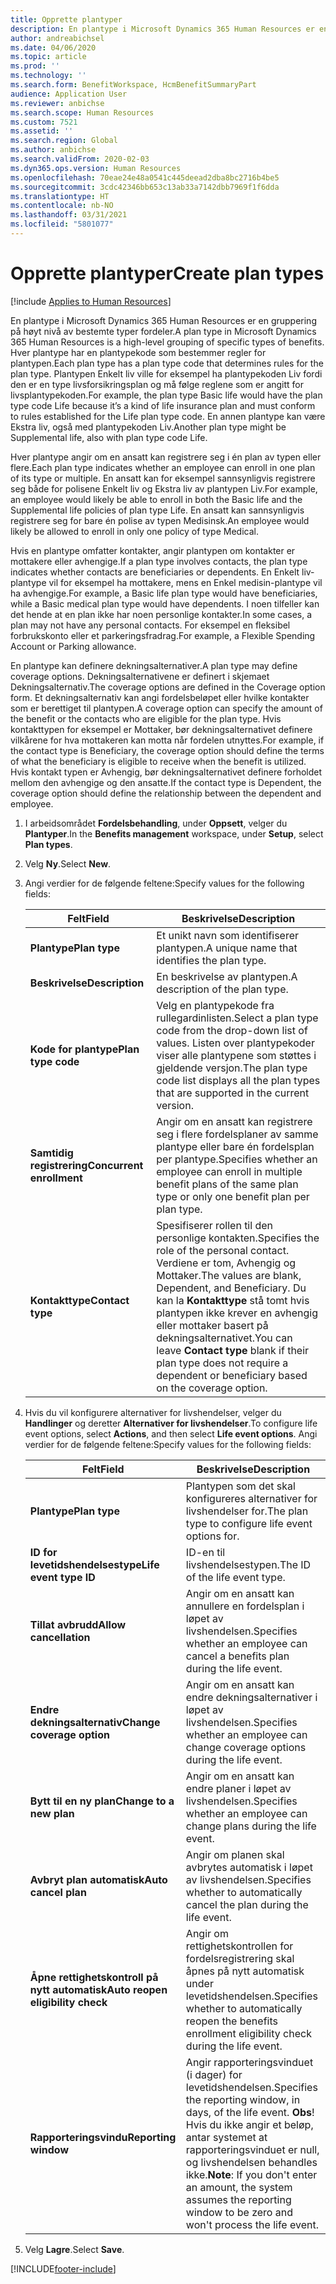 ```yaml
---
title: Opprette plantyper
description: En plantype i Microsoft Dynamics 365 Human Resources er en gruppering på høyt nivå av bestemte typer fordeler. Hver plantype har en plantypekode som bestemmer regler for plantypen.
author: andreabichsel
ms.date: 04/06/2020
ms.topic: article
ms.prod: ''
ms.technology: ''
ms.search.form: BenefitWorkspace, HcmBenefitSummaryPart
audience: Application User
ms.reviewer: anbichse
ms.search.scope: Human Resources
ms.custom: 7521
ms.assetid: ''
ms.search.region: Global
ms.author: anbichse
ms.search.validFrom: 2020-02-03
ms.dyn365.ops.version: Human Resources
ms.openlocfilehash: 70eae24e48a0541c445deead2dba8bc2716b4be5
ms.sourcegitcommit: 3cdc42346bb653c13ab33a7142dbb7969f1f6dda
ms.translationtype: HT
ms.contentlocale: nb-NO
ms.lasthandoff: 03/31/2021
ms.locfileid: "5801077"
---
```

# <a name="create-plan-types"></a><span data-ttu-id="150d6-104">Opprette plantyper</span><span class="sxs-lookup"><span data-stu-id="150d6-104">Create plan types</span></span>

[!include [Applies to Human Resources](../includes/applies-to-hr.md)]

<span data-ttu-id="150d6-105">En plantype i Microsoft Dynamics 365 Human Resources er en gruppering på høyt nivå av bestemte typer fordeler.</span><span class="sxs-lookup"><span data-stu-id="150d6-105">A plan type in Microsoft Dynamics 365 Human Resources is a high-level grouping of specific types of benefits.</span></span> <span data-ttu-id="150d6-106">Hver plantype har en plantypekode som bestemmer regler for plantypen.</span><span class="sxs-lookup"><span data-stu-id="150d6-106">Each plan type has a plan type code that determines rules for the plan type.</span></span> <span data-ttu-id="150d6-107">Plantypen Enkelt liv ville for eksempel ha plantypekoden Liv fordi den er en type livsforsikringsplan og må følge reglene som er angitt for livsplantypekoden.</span><span class="sxs-lookup"><span data-stu-id="150d6-107">For example, the plan type Basic life would have the plan type code Life because it’s a kind of life insurance plan and must conform to rules established for the Life plan type code.</span></span> <span data-ttu-id="150d6-108">En annen plantype kan være Ekstra liv, også med plantypekoden Liv.</span><span class="sxs-lookup"><span data-stu-id="150d6-108">Another plan type might be Supplemental life, also with plan type code Life.</span></span>

<span data-ttu-id="150d6-109">Hver plantype angir om en ansatt kan registrere seg i én plan av typen eller flere.</span><span class="sxs-lookup"><span data-stu-id="150d6-109">Each plan type indicates whether an employee can enroll in one plan of its type or multiple.</span></span> <span data-ttu-id="150d6-110">En ansatt kan for eksempel sannsynligvis registrere seg både for polisene Enkelt liv og Ekstra liv av plantypen Liv.</span><span class="sxs-lookup"><span data-stu-id="150d6-110">For example, an employee would likely be able to enroll in both the Basic life and the Supplemental life policies of plan type Life.</span></span> <span data-ttu-id="150d6-111">En ansatt kan sannsynligvis registrere seg for bare én polise av typen Medisinsk.</span><span class="sxs-lookup"><span data-stu-id="150d6-111">An employee would likely be allowed to enroll in only one policy of type Medical.</span></span>

<span data-ttu-id="150d6-112">Hvis en plantype omfatter kontakter, angir plantypen om kontakter er mottakere eller avhengige.</span><span class="sxs-lookup"><span data-stu-id="150d6-112">If a plan type involves contacts, the plan type indicates whether contacts are beneficiaries or dependents.</span></span> <span data-ttu-id="150d6-113">En Enkelt liv-plantype vil for eksempel ha mottakere, mens en Enkel medisin-plantype vil ha avhengige.</span><span class="sxs-lookup"><span data-stu-id="150d6-113">For example, a Basic life plan type would have beneficiaries, while a Basic medical plan type would have dependents.</span></span> <span data-ttu-id="150d6-114">I noen tilfeller kan det hende at en plan ikke har noen personlige kontakter.</span><span class="sxs-lookup"><span data-stu-id="150d6-114">In some cases, a plan may not have any personal contacts.</span></span> <span data-ttu-id="150d6-115">For eksempel en fleksibel forbrukskonto eller et parkeringsfradrag.</span><span class="sxs-lookup"><span data-stu-id="150d6-115">For example, a Flexible Spending Account or Parking allowance.</span></span>

<span data-ttu-id="150d6-116">En plantype kan definere dekningsalternativer.</span><span class="sxs-lookup"><span data-stu-id="150d6-116">A plan type may define coverage options.</span></span> <span data-ttu-id="150d6-117">Dekningsalternativene er definert i skjemaet Dekningsalternativ.</span><span class="sxs-lookup"><span data-stu-id="150d6-117">The coverage options are defined in the Coverage option form.</span></span> <span data-ttu-id="150d6-118">Et dekningsalternativ kan angi fordelsbeløpet eller hvilke kontakter som er berettiget til plantypen.</span><span class="sxs-lookup"><span data-stu-id="150d6-118">A coverage option can specify the amount of the benefit or the contacts who are eligible for the plan type.</span></span> <span data-ttu-id="150d6-119">Hvis kontakttypen for eksempel er Mottaker, bør dekningsalternativet definere vilkårene for hva mottakeren kan motta når fordelen utnyttes.</span><span class="sxs-lookup"><span data-stu-id="150d6-119">For example, if the contact type is Beneficiary, the coverage option should define the terms of what the beneficiary is eligible to receive when the benefit is utilized.</span></span> <span data-ttu-id="150d6-120">Hvis kontakt typen er Avhengig, bør dekningsalternativet definere forholdet mellom den avhengige og den ansatte.</span><span class="sxs-lookup"><span data-stu-id="150d6-120">If the contact type is Dependent, the coverage option should define the relationship between the dependent and employee.</span></span> 

1. <span data-ttu-id="150d6-121">I arbeidsområdet **Fordelsbehandling**, under **Oppsett**, velger du **Plantyper**.</span><span class="sxs-lookup"><span data-stu-id="150d6-121">In the **Benefits management** workspace, under **Setup**, select **Plan types**.</span></span>

2. <span data-ttu-id="150d6-122">Velg **Ny**.</span><span class="sxs-lookup"><span data-stu-id="150d6-122">Select **New**.</span></span>

3. <span data-ttu-id="150d6-123">Angi verdier for de følgende feltene:</span><span class="sxs-lookup"><span data-stu-id="150d6-123">Specify values for the following fields:</span></span>

   | <span data-ttu-id="150d6-124">Felt</span><span class="sxs-lookup"><span data-stu-id="150d6-124">Field</span></span> | <span data-ttu-id="150d6-125">Beskrivelse</span><span class="sxs-lookup"><span data-stu-id="150d6-125">Description</span></span> |
   | --- | --- |
   | <span data-ttu-id="150d6-126">**Plantype**</span><span class="sxs-lookup"><span data-stu-id="150d6-126">**Plan type**</span></span> | <span data-ttu-id="150d6-127">Et unikt navn som identifiserer plantypen.</span><span class="sxs-lookup"><span data-stu-id="150d6-127">A unique name that identifies the plan type.</span></span> |
   | <span data-ttu-id="150d6-128">**Beskrivelse**</span><span class="sxs-lookup"><span data-stu-id="150d6-128">**Description**</span></span> | <span data-ttu-id="150d6-129">En beskrivelse av plantypen.</span><span class="sxs-lookup"><span data-stu-id="150d6-129">A description of the plan type.</span></span> |
   | <span data-ttu-id="150d6-130">**Kode for plantype**</span><span class="sxs-lookup"><span data-stu-id="150d6-130">**Plan type code**</span></span> | <span data-ttu-id="150d6-131">Velg en plantypekode fra rullegardinlisten.</span><span class="sxs-lookup"><span data-stu-id="150d6-131">Select a plan type code from the drop-down list of values.</span></span> <span data-ttu-id="150d6-132">Listen over plantypekoder viser alle plantypene som støttes i gjeldende versjon.</span><span class="sxs-lookup"><span data-stu-id="150d6-132">The plan type code list displays all the plan types that are supported in the current version.</span></span> |
   | <span data-ttu-id="150d6-133">**Samtidig registrering**</span><span class="sxs-lookup"><span data-stu-id="150d6-133">**Concurrent enrollment**</span></span> | <span data-ttu-id="150d6-134">Angir om en ansatt kan registrere seg i flere fordelsplaner av samme plantype eller bare én fordelsplan per plantype.</span><span class="sxs-lookup"><span data-stu-id="150d6-134">Specifies whether an employee can enroll in multiple benefit plans of the same plan type or only one benefit plan per plan type.</span></span> |
   | <span data-ttu-id="150d6-135">**Kontakttype**</span><span class="sxs-lookup"><span data-stu-id="150d6-135">**Contact type**</span></span> | <span data-ttu-id="150d6-136">Spesifiserer rollen til den personlige kontakten.</span><span class="sxs-lookup"><span data-stu-id="150d6-136">Specifies the role of the personal contact.</span></span> <span data-ttu-id="150d6-137">Verdiene er tom, Avhengig og Mottaker.</span><span class="sxs-lookup"><span data-stu-id="150d6-137">The values are blank, Dependent, and Beneficiary.</span></span> <span data-ttu-id="150d6-138">Du kan la **Kontakttype** stå tomt hvis plantypen ikke krever en avhengig eller mottaker basert på dekningsalternativet.</span><span class="sxs-lookup"><span data-stu-id="150d6-138">You can leave **Contact type** blank if their plan type does not require a dependent or beneficiary based on the coverage option.</span></span> |

4. <span data-ttu-id="150d6-139">Hvis du vil konfigurere alternativer for livshendelser, velger du **Handlinger** og deretter **Alternativer for livshendelser**.</span><span class="sxs-lookup"><span data-stu-id="150d6-139">To configure life event options, select **Actions**, and then select **Life event options**.</span></span> <span data-ttu-id="150d6-140">Angi verdier for de følgende feltene:</span><span class="sxs-lookup"><span data-stu-id="150d6-140">Specify values for the following fields:</span></span>

   | <span data-ttu-id="150d6-141">Felt</span><span class="sxs-lookup"><span data-stu-id="150d6-141">Field</span></span> | <span data-ttu-id="150d6-142">Beskrivelse</span><span class="sxs-lookup"><span data-stu-id="150d6-142">Description</span></span> |
   | --- | --- |
   | <span data-ttu-id="150d6-143">**Plantype**</span><span class="sxs-lookup"><span data-stu-id="150d6-143">**Plan type**</span></span> | <span data-ttu-id="150d6-144">Plantypen som det skal konfigureres alternativer for livshendelser for.</span><span class="sxs-lookup"><span data-stu-id="150d6-144">The plan type to configure life event options for.</span></span> |
   | <span data-ttu-id="150d6-145">**ID for levetidshendelsestype**</span><span class="sxs-lookup"><span data-stu-id="150d6-145">**Life event type ID**</span></span> | <span data-ttu-id="150d6-146">ID-en til livshendelsestypen.</span><span class="sxs-lookup"><span data-stu-id="150d6-146">The ID of the life event type.</span></span> |
   | <span data-ttu-id="150d6-147">**Tillat avbrudd**</span><span class="sxs-lookup"><span data-stu-id="150d6-147">**Allow cancellation**</span></span> | <span data-ttu-id="150d6-148">Angir om en ansatt kan annullere en fordelsplan i løpet av livshendelsen.</span><span class="sxs-lookup"><span data-stu-id="150d6-148">Specifies whether an employee can cancel a benefits plan during the life event.</span></span> |
   | <span data-ttu-id="150d6-149">**Endre dekningsalternativ**</span><span class="sxs-lookup"><span data-stu-id="150d6-149">**Change coverage option**</span></span> | <span data-ttu-id="150d6-150">Angir om en ansatt kan endre dekningsalternativer i løpet av livshendelsen.</span><span class="sxs-lookup"><span data-stu-id="150d6-150">Specifies whether an employee can change coverage options during the life event.</span></span> |
   | <span data-ttu-id="150d6-151">**Bytt til en ny plan**</span><span class="sxs-lookup"><span data-stu-id="150d6-151">**Change to a new plan**</span></span> | <span data-ttu-id="150d6-152">Angir om en ansatt kan endre planer i løpet av livshendelsen.</span><span class="sxs-lookup"><span data-stu-id="150d6-152">Specifies whether an employee can change plans during the life event.</span></span> |
   | <span data-ttu-id="150d6-153">**Avbryt plan automatisk**</span><span class="sxs-lookup"><span data-stu-id="150d6-153">**Auto cancel plan**</span></span> | <span data-ttu-id="150d6-154">Angir om planen skal avbrytes automatisk i løpet av livshendelsen.</span><span class="sxs-lookup"><span data-stu-id="150d6-154">Specifies whether to automatically cancel the plan during the life event.</span></span> |
   | <span data-ttu-id="150d6-155">**Åpne rettighetskontroll på nytt automatisk**</span><span class="sxs-lookup"><span data-stu-id="150d6-155">**Auto reopen eligibility check**</span></span> | <span data-ttu-id="150d6-156">Angir om rettighetskontrollen for fordelsregistrering skal åpnes på nytt automatisk under levetidshendelsen.</span><span class="sxs-lookup"><span data-stu-id="150d6-156">Specifies whether to automatically reopen the benefits enrollment eligibility check during the life event.</span></span> |
   | <span data-ttu-id="150d6-157">**Rapporteringsvindu**</span><span class="sxs-lookup"><span data-stu-id="150d6-157">**Reporting window**</span></span> | <span data-ttu-id="150d6-158">Angir rapporteringsvinduet (i dager) for levetidshendelsen.</span><span class="sxs-lookup"><span data-stu-id="150d6-158">Specifies the reporting window, in days, of the life event.</span></span> <span data-ttu-id="150d6-159">**Obs**! Hvis du ikke angir et beløp, antar systemet at rapporteringsvinduet er null, og livshendelsen behandles ikke.</span><span class="sxs-lookup"><span data-stu-id="150d6-159">**Note**: If you don't enter an amount, the system assumes the reporting window to be zero and won't process the life event.</span></span> |

5. <span data-ttu-id="150d6-160">Velg **Lagre**.</span><span class="sxs-lookup"><span data-stu-id="150d6-160">Select **Save**.</span></span> 


[!INCLUDE[footer-include](../includes/footer-banner.md)]